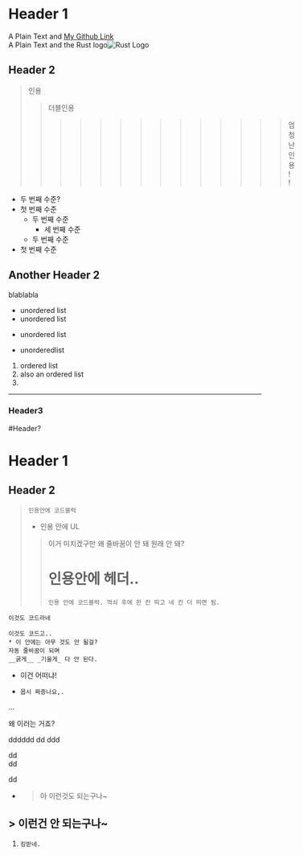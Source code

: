 # Header 1
A Plain Text and [My Github Link](https://github.com/mk0218)  
A Plain Text and the Rust logo![Rust Logo](https://foundation.rust-lang.org/img/rust-logo-blk.svg)

  ##       Header 2       
> 인용
>> 더블인용
>>>>>>>>>>>>>> 엄청난 인  용!!

  - 두 번째 수준?
- 첫 번째 수준
     - 두 번째 수준  
       - 세      번째 수준         
  - 두 번째 수준
- 첫 번째 수준

## Another Header 2
blablabla
* unordered list
* unordered list
+ unordered list
- unorderedlist

1. ordered list
3. also an ordered list
2. 

---
### Header3

#Header?

Header 1
=
Header 2
-

> ```
> 인용안에 코드블럭
> ```
> - 인용 안에 UL
>> 이거 미치겠구만
> 왜 
> 줄바꿈이
>> 안 돼
> 원래 안 돼?
>> # 인용안에 헤더..
>>     인용 안에 코드블럭. 꺽쇠 후에 한 칸 띄고 네 칸 더 띄면 됨.

    이것도 코드라네

```Text
이것도 코드고..
* 이 안에는 아무 것도 안 될걸?
자동 줄바꿈이 되며
__굵게__ _기울게_ 다 안 된다.
```

* 이건 어떠냐!
- ```
  몹시 짜증나요,.
  ```

...

  왜 이러는 거죠?
>





dddddd
dd
ddd

dd  
dd

dd
* > 아 이런것도 되는구나~
## > 이런건 안 되는구나~
1.     킹받네.